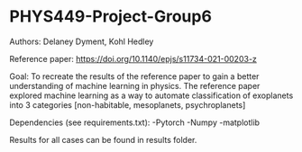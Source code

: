 # PHYS449-Project-Group6

Authors: Delaney Dyment, Kohl Hedley

Reference paper: https://doi.org/10.1140/epjs/s11734-021-00203-z

Goal: To recreate the results of the reference paper to gain a better understanding of machine learning in physics. The reference paper explored machine learning as a way to automate classification of exoplanets into 3 categories [non-habitable, mesoplanets, psychroplanets]

Dependencies (see requirements.txt): -Pytorch -Numpy -matplotlib

Results for all cases can be found in results folder. 
